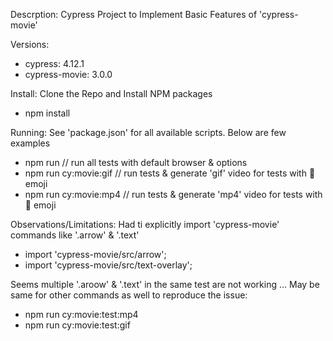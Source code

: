 Descrption:
    Cypress Project to Implement Basic Features of 'cypress-movie'

Versions:
- cypress: 4.12.1
- cypress-movie: 3.0.0

Install:
Clone the Repo and Install NPM packages
- npm install

Running:
See 'package.json' for all available scripts. Below are few examples
- npm run                   // run all tests with default browser & options
- npm run cy:movie:gif      // run tests & generate 'gif' video for tests with 🎥 emoji
- npm run cy:movie:mp4      // run tests & generate 'mp4' video for tests with 🎥 emoji

Observations/Limitations:
Had ti explicitly import 'cypress-movie' commands like '.arrow' & '.text'
- import 'cypress-movie/src/arrow';
- import 'cypress-movie/src/text-overlay';

Seems multiple '.aroow' & '.text' in the same test are not working ... May be same for other commands as well
    to reproduce the issue:
- npm run cy:movie:test:mp4
- npm run cy:movie:test:gif